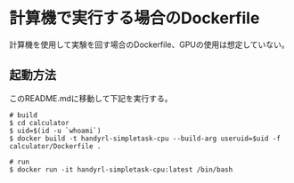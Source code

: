 # 計算機で実行する場合のDockerfile
計算機を使用して実験を回す場合のDockerfile、GPUの使用は想定していない。

## 起動方法
このREADME.mdに移動して下記を実行する。

```
# build
$ cd calculator
$ uid=$(id -u `whoami`)
$ docker build -t handyrl-simpletask-cpu --build-arg useruid=$uid -f calculator/Dockerfile .

# run
$ docker run -it handyrl-simpletask-cpu:latest /bin/bash
```
